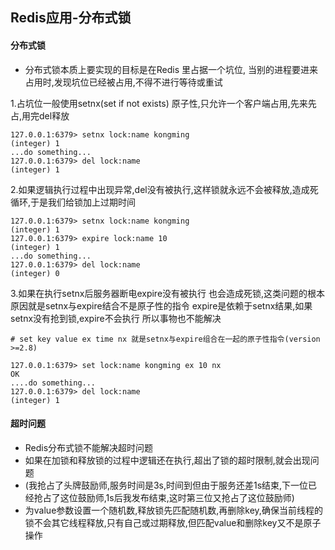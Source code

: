## Redis应用-分布式锁


#### 分布式锁
* 分布式锁本质上要实现的目标是在Redis 里占据一个坑位, 当别的进程要进来占用时,发现坑位已经被占用,不得不进行等待或重试

1.占坑位一般使用setnx(set if not exists) 原子性,只允许一个客户端占用,先来先占,用完del释放

```
127.0.0.1:6379> setnx lock:name kongming
(integer) 1
...do something...
127.0.0.1:6379> del lock:name
(integer) 1
```

2.如果逻辑执行过程中出现异常,del没有被执行,这样锁就永远不会被释放,造成死循环,于是我们给锁加上过期时间

```
127.0.0.1:6379> setnx lock:name kongming
(integer) 1
127.0.0.1:6379> expire lock:name 10
(integer) 1
...do something...
127.0.0.1:6379> del lock:name
(integer) 0
```

3.如果在执行setnx后服务器断电expire没有被执行 也会造成死锁,这类问题的根本原因就是setnx与expire结合不是原子性的指令
expire是依赖于setnx结果,如果setnx没有抢到锁,expire不会执行 所以事物也不能解决


```
# set key value ex time nx 就是setnx与expire组合在一起的原子性指令(version >=2.8)

127.0.0.1:6379> set lock:name kongming ex 10 nx
OK
....do something...
127.0.0.1:6379> del lock:name
(integer) 1
```

#### 超时问题

* Redis分布式锁不能解决超时问题
* 如果在加锁和释放锁的过程中逻辑还在执行,超出了锁的超时限制,就会出现问题
* (我抢占了头牌鼓励师,服务时间是3s,时间到但由于服务还差1s结束,下一位已经抢占了这位鼓励师,1s后我发布结束,这时第三位又抢占了这位鼓励师)
* 为value参数设置一个随机数,释放锁先匹配随机数,再删除key,确保当前线程的锁不会其它线程释放,只有自己或过期释放,但匹配value和删除key又不是原子操作





